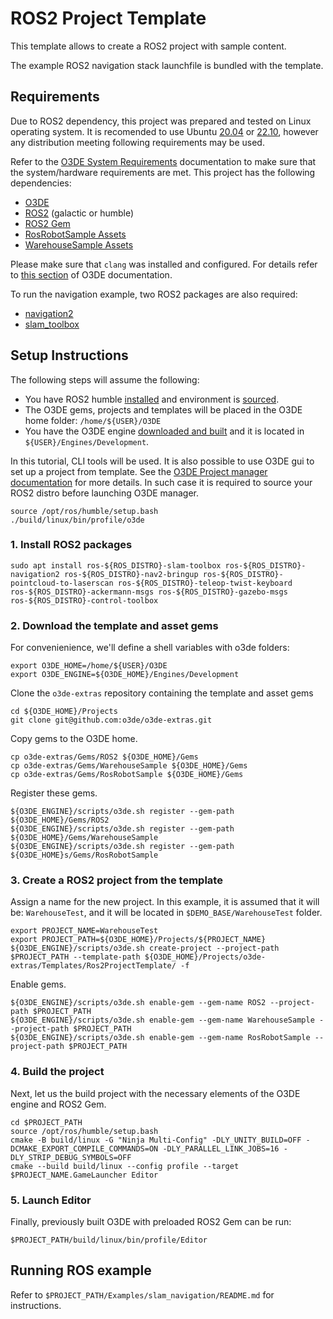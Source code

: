 # ROS2 Project Template

This template allows to create a ROS2 project with sample content. 

The example ROS2 navigation stack launchfile is bundled with the template.

## Requirements

Due to ROS2 dependency, this project was prepared and tested on Linux operating system. It is recomended to use Ubuntu [20.04](https://releases.ubuntu.com/focal) or [22.10](https://releases.ubuntu.com/kinetic), however any distribution meeting following requirements may be used.

Refer to the [O3DE System Requirements](https://www.o3de.org/docs/welcome-guide/requirements/) documentation to make sure that the system/hardware requirements are met. 
This project has the following dependencies:

- [O3DE](https://github.com/o3de/o3de)
- [ROS2](https://www.ros.org/) (galactic or humble)
- [ROS2 Gem](https://github.com/o3de/o3de-extras/tree/development/Gems/ROS2)
- [RosRobotSample Assets](https://github.com/o3de/o3de-extras/tree/development/Gems/RosRobotSample)
- [WarehouseSample Assets](https://github.com/o3de/o3de-extras/tree/development/Gems/WarehouseSample)

Please make sure that `clang` was installed and configured. For details refer to [this section](https://www.o3de.org/docs/welcome-guide/requirements/#linux) of O3DE documentation.

To run the navigation example, two ROS2 packages are also required:
- [navigation2](https://github.com/ros-planning/navigation2)
- [slam_toolbox](https://github.com/SteveMacenski/slam_toolbox)

## Setup Instructions

The following steps will assume the following:

- You have ROS2 humble [installed](https://docs.ros.org/en/humble/Installation.html) and environment is [sourced](https://docs.ros.org/en/humble/Tutorials/Beginner-CLI-Tools/Configuring-ROS2-Environment.html#source-the-setup-files).
- The O3DE gems, projects and templates will be placed in the O3DE home folder: `/home/${USER}/O3DE`
- You have the O3DE engine [downloaded and built](https://www.o3de.org/docs/welcome-guide/setup/setup-from-github) and it is located in `${USER}/Engines/Development`.

In this tutorial, CLI tools will be used. It is also possible to use O3DE gui to set up a project from template. See the [O3DE Project manager documentation](https://www.o3de.org/docs/user-guide/project-config/project-manager/) for more details. In such case it is required to source your ROS2 distro before launching O3DE manager.

```shell
source /opt/ros/humble/setup.bash
./build/linux/bin/profile/o3de
```

### 1. Install ROS2 packages

```shell
sudo apt install ros-${ROS_DISTRO}-slam-toolbox ros-${ROS_DISTRO}-navigation2 ros-${ROS_DISTRO}-nav2-bringup ros-${ROS_DISTRO}-pointcloud-to-laserscan ros-${ROS_DISTRO}-teleop-twist-keyboard ros-${ROS_DISTRO}-ackermann-msgs ros-${ROS_DISTRO}-gazebo-msgs ros-${ROS_DISTRO}-control-toolbox
```

### 2. Download the template and asset gems

For convenienience, we'll define a shell variables with o3de folders:

```shell
export O3DE_HOME=/home/${USER}/O3DE
export O3DE_ENGINE=${O3DE_HOME}/Engines/Development
```

Clone the `o3de-extras` repository containing the template and asset gems

```shell
cd ${O3DE_HOME}/Projects
git clone git@github.com:o3de/o3de-extras.git
```

Copy gems to the O3DE home.

```shell
cp o3de-extras/Gems/ROS2 ${O3DE_HOME}/Gems
cp o3de-extras/Gems/WarehouseSample ${O3DE_HOME}/Gems
cp o3de-extras/Gems/RosRobotSample ${O3DE_HOME}/Gems
```

Register these gems.

```shell
${O3DE_ENGINE}/scripts/o3de.sh register --gem-path ${O3DE_HOME}/Gems/ROS2
${O3DE_ENGINE}/scripts/o3de.sh register --gem-path ${O3DE_HOME}/Gems/WarehouseSample
${O3DE_ENGINE}/scripts/o3de.sh register --gem-path ${O3DE_HOME}s/Gems/RosRobotSample
```

### 3. Create a ROS2 project from the template

Assign a name for the new project. In this example, it is assumed that it will be: `WarehouseTest`, and it will be located in `$DEMO_BASE/WarehouseTest` folder. 

```shell
export PROJECT_NAME=WarehouseTest
export PROJECT_PATH=${O3DE_HOME}/Projects/${PROJECT_NAME}
${O3DE_ENGINE}/scripts/o3de.sh create-project --project-path $PROJECT_PATH --template-path ${O3DE_HOME}/Projects/o3de-extras/Templates/Ros2ProjectTemplate/ -f 
```

Enable gems.

```shell
${O3DE_ENGINE}/scripts/o3de.sh enable-gem --gem-name ROS2 --project-path $PROJECT_PATH
${O3DE_ENGINE}/scripts/o3de.sh enable-gem --gem-name WarehouseSample --project-path $PROJECT_PATH
${O3DE_ENGINE}/scripts/o3de.sh enable-gem --gem-name RosRobotSample --project-path $PROJECT_PATH
```

### 4. Build the project

Next, let us the build project with the necessary elements of the O3DE engine and ROS2 Gem.

```shell
cd $PROJECT_PATH
source /opt/ros/humble/setup.bash
cmake -B build/linux -G "Ninja Multi-Config" -DLY_UNITY_BUILD=OFF -DCMAKE_EXPORT_COMPILE_COMMANDS=ON -DLY_PARALLEL_LINK_JOBS=16 -DLY_STRIP_DEBUG_SYMBOLS=OFF
cmake --build build/linux --config profile --target $PROJECT_NAME.GameLauncher Editor
```

### 5. Launch Editor

Finally, previously built O3DE with preloaded ROS2 Gem can be run:

```shell
$PROJECT_PATH/build/linux/bin/profile/Editor
```

## Running ROS example

Refer to `$PROJECT_PATH/Examples/slam_navigation/README.md` for instructions.
